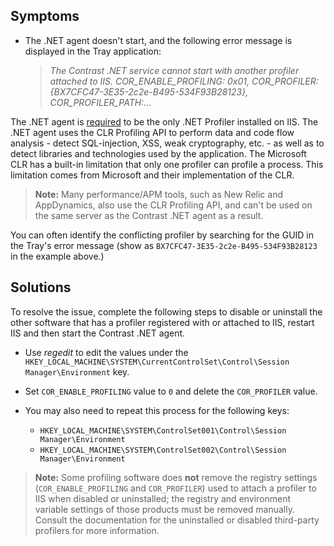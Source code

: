 <!--
title: "Contrast.NET Service Can't Start with Another Profiler Attached to IIS"
description: "Troubleshoot guide for .NET agent issues"
-->

## Symptoms

* The .NET agent doesn't start, and the following error message is displayed in the Tray application: 

    > *The Contrast .NET service cannot start with another profiler attached to IIS. COR_ENABLE_PROFILING: 0x01, COR_PROFILER: {BX7CFC47-3E35-2c2e-B495-534F93B28123}, COR_PROFILER_PATH:...*

The .NET agent is [required](installation-netinstall.html) to be the only .NET Profiler installed on IIS. The .NET agent uses the CLR Profiling API to perform data and code flow analysis - detect SQL-injection, XSS, weak cryptography, etc. - as well as to detect libraries and technologies used by the application. The Microsoft CLR has a built-in limitation that only one profiler can profile a process. This limitation comes from Microsoft and their implementation of the CLR. 

> **Note:** Many performance/APM tools, such as New Relic and AppDynamics, also use the CLR Profiling API, and can't be used on the same server as the Contrast .NET agent as a result.  

You can often identify the conflicting profiler by searching for the GUID in the Tray's error message (show as `BX7CFC47-3E35-2c2e-B495-534F93B28123` in the example above.)

## Solutions

To resolve the issue, complete the following steps to disable or uninstall the other software that has a profiler registered with or attached to IIS, restart IIS and then start the Contrast .NET agent. 

* Use *regedit* to edit the values under the `HKEY_LOCAL_MACHINE\SYSTEM\CurrentControlSet\Control\Session Manager\Environment` key. 
* Set `COR_ENABLE_PROFILING` value to `0` and delete the `COR_PROFILER` value.

* You may also need to repeat this process for the following keys:
   * `HKEY_LOCAL_MACHINE\SYSTEM\ControlSet001\Control\Session Manager\Environment`
   * `HKEY_LOCAL_MACHINE\SYSTEM\ControlSet002\Control\Session Manager\Environment`

> **Note:** Some profiling software does **not** remove the registry settings (`COR_ENABLE_PROFILING` and `COR_PROFILER`) used to attach a profiler to IIS when disabled or uninstalled; the registry and environment variable settings of those products must be removed manually. Consult the documentation for the uninstalled or disabled third-party profilers for more information.